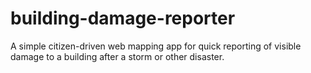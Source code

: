 # building-damage-reporter
A simple citizen-driven web mapping app for quick reporting of visible damage to a building after a storm or other disaster.
